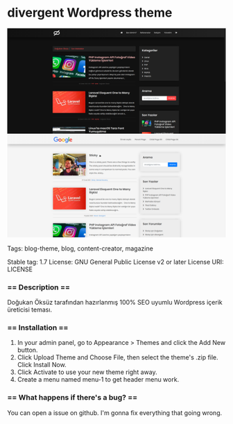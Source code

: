 # divergent Wordpress theme

![dark theme](https://raw.githubusercontent.com/dogukanoksuz/divergent-wordpress-theme/master/screenshot.png)
![white theme](https://raw.githubusercontent.com/dogukanoksuz/divergent-wordpress-theme/master/screenshot_white.png)

Tags: blog-theme, blog, content-creator, magazine

Stable tag: 1.7
License: GNU General Public License v2 or later
License URI: LICENSE

### == Description ==

Doğukan Öksüz tarafından hazırlanmış 100% SEO uyumlu Wordpress içerik üreticisi teması.

### == Installation ==

1. In your admin panel, go to Appearance > Themes and click the Add New button.
2. Click Upload Theme and Choose File, then select the theme's .zip file. Click Install Now.
3. Click Activate to use your new theme right away.
4. Create a menu named menu-1 to get header menu work.

### == What happens if there's a bug? ==

You can open a issue on github. I'm gonna fix everything that going wrong.
